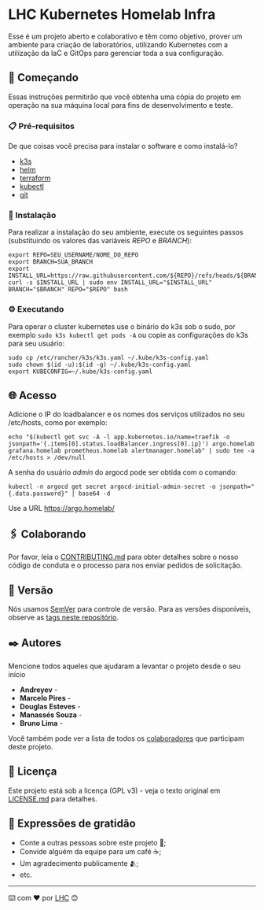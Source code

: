# LHC Kubernetes Homelab Infra

Esse é um projeto aberto e colaborativo e têm como objetivo, prover um ambiente para criação de laboratórios, utilizando Kubernetes com a utilização da IaC e GitOps
para gerenciar toda a sua configuração.

## 🚀 Começando

Essas instruções permitirão que você obtenha uma cópia do projeto em operação na sua máquina local para fins de desenvolvimento e teste.

### 📋 Pré-requisitos

De que coisas você precisa para instalar o software e como instalá-lo?
- [k3s](https://docs.k3s.io/quick-start#install-script)
- [helm](https://helm.sh/docs/intro/install/#from-script)
- [terraform](https://developer.hashicorp.com/terraform/install?product_intent=terraform#linux)
- [kubectl](https://kubernetes.io/pt-br/docs/tasks/tools/install-kubectl-linux/#instale-o-bin%C3%A1rio-kubectl-no-linux-usando-o-curl)
- [git](https://git-scm.com/downloads)


### 🔧 Instalação

Para realizar a instalação do seu ambiente, execute os seguintes passos (substituindo os valores das variáveis *REPO* e *BRANCH*):

```
export REPO=SEU_USERNAME/NOME_DO_REPO
export BRANCH=SUA_BRANCH
export INSTALL_URL=https://raw.githubusercontent.com/${REPO}/refs/heads/${BRANCH}/install.sh
curl -s $INSTALL_URL | sudo env INSTALL_URL="$INSTALL_URL" BRANCH="$BRANCH" REPO="$REPO" bash
```

### ⚙️  Executando

Para operar o cluster kubernetes use o binário do k3s sob o sudo, por exemplo `sudo k3s kubectl get pods -A` ou copie as configurações do k3s para seu usuário:

```
sudo cp /etc/rancher/k3s/k3s.yaml ~/.kube/k3s-config.yaml
sudo chown $(id -u):$(id -g) ~/.kube/k3s-config.yaml
export KUBECONFIG=~/.kube/k3s-config.yaml
```

## 🌐 Acesso

Adicione o IP do loadbalancer e os nomes dos serviços utilizados no seu /etc/hosts, como por exemplo:
```
echo "$(kubectl get svc -A -l app.kubernetes.io/name=traefik -o jsonpath='{.items[0].status.loadBalancer.ingress[0].ip}') argo.homelab grafana.homelab prometheus.homelab alertmanager.homelab" | sudo tee -a /etc/hosts > /dev/null
```

A senha do usuário *admin* do argocd pode ser obtida com o comando:
```
kubectl -n argocd get secret argocd-initial-admin-secret -o jsonpath="{.data.password}" | base64 -d
```

Use a URL https://argo.homelab/

## 🖇️ Colaborando

Por favor, leia o [CONTRIBUTING.md](https://github.com/lhc/infra/blob/main/CONTRIBUTING.md) para obter detalhes sobre o nosso código de conduta e o processo para nos enviar pedidos de solicitação.

## 📌 Versão

Nós usamos [SemVer](http://semver.org/) para controle de versão. Para as versões disponíveis, observe as [tags neste repositório](https://github.com/suas/tags/do/projeto).

## ✒️ Autores

Mencione todos aqueles que ajudaram a levantar o projeto desde o seu início

* **Andreyev** -
* **Marcelo Pires** -
* **Douglas Esteves** -
* **Manassés Souza** -
* **Bruno Lima** -

Você também pode ver a lista de todos os [colaboradores](https://github.com/lhc/infra/graphs/contributors) que participam deste projeto.

## 📄 Licença

Este projeto está sob a licença (GPL v3) - veja o texto original em [LICENSE.md](https://github.com/lhc/infra/LICENSE.md) para detalhes.

## 🎁 Expressões de gratidão

* Conte a outras pessoas sobre este projeto 📢;
* Convide alguém da equipe para um café ☕;
* Um agradecimento publicamente 🫂;
* etc.


---
⌨️ com ❤️ por [LHC](https://lhc.net.br/) 😊

